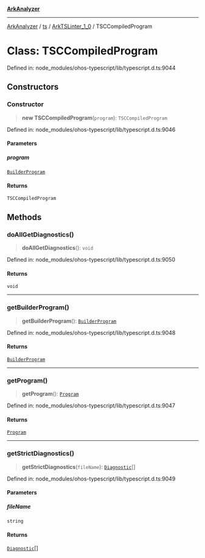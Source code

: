 [**ArkAnalyzer**](../../../../../../README.md)

***

[ArkAnalyzer](../../../../../../globals.md) / [ts](../../../README.md) / [ArkTSLinter\_1\_0](../README.md) / TSCCompiledProgram

# Class: TSCCompiledProgram

Defined in: node\_modules/ohos-typescript/lib/typescript.d.ts:9044

## Constructors

### Constructor

> **new TSCCompiledProgram**(`program`): `TSCCompiledProgram`

Defined in: node\_modules/ohos-typescript/lib/typescript.d.ts:9046

#### Parameters

##### program

[`BuilderProgram`](../../../interfaces/BuilderProgram.md)

#### Returns

`TSCCompiledProgram`

## Methods

### doAllGetDiagnostics()

> **doAllGetDiagnostics**(): `void`

Defined in: node\_modules/ohos-typescript/lib/typescript.d.ts:9050

#### Returns

`void`

***

### getBuilderProgram()

> **getBuilderProgram**(): [`BuilderProgram`](../../../interfaces/BuilderProgram.md)

Defined in: node\_modules/ohos-typescript/lib/typescript.d.ts:9048

#### Returns

[`BuilderProgram`](../../../interfaces/BuilderProgram.md)

***

### getProgram()

> **getProgram**(): [`Program`](../../../interfaces/Program.md)

Defined in: node\_modules/ohos-typescript/lib/typescript.d.ts:9047

#### Returns

[`Program`](../../../interfaces/Program.md)

***

### getStrictDiagnostics()

> **getStrictDiagnostics**(`fileName`): [`Diagnostic`](../../../interfaces/Diagnostic.md)[]

Defined in: node\_modules/ohos-typescript/lib/typescript.d.ts:9049

#### Parameters

##### fileName

`string`

#### Returns

[`Diagnostic`](../../../interfaces/Diagnostic.md)[]
